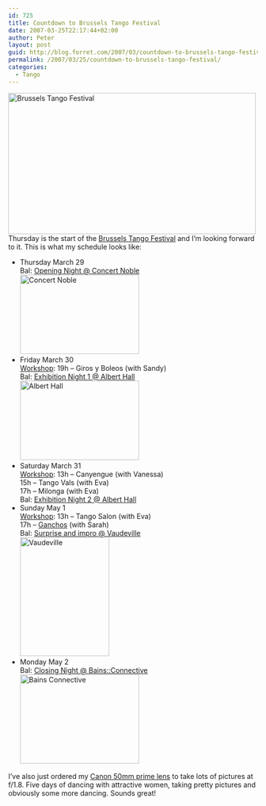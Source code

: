 ```yaml
---
id: 725
title: Countdown to Brussels Tango Festival
date: 2007-03-25T22:17:44+02:00
author: Peter
layout: post
guid: http://blog.forret.com/2007/03/countdown-to-brussels-tango-festival/
permalink: /2007/03/25/countdown-to-brussels-tango-festival/
categories:
  - Tango
---
```

[<img loading="lazy" src="http://farm1.static.flickr.com/150/399224265_31a73616e8.jpg" width="500" height="285" alt="Brussels Tango Festival" />](http://blog.brusselstangofestival.be/ "Photo Sharing")  
Thursday is the start of the [Brussels Tango Festival](http://blog.brusselstangofestival.be/) and I&#8217;m looking forward to it. This is what my schedule looks like:

  * Thursday March 29  
    Bal: [Opening Night @ Concert Noble](http://blog.brusselstangofestival.be/edition-2007/salons/opening-night-concert-noble/)  
    [<img loading="lazy" src="http://farm1.static.flickr.com/171/400599151_381133e7d3_m.jpg" width="240" height="160" alt="Concert Noble" />](http://www.flickr.com/photos/pforret/400599151/ "Photo Sharing")
  * Friday March 30  
    [Workshop](http://blog.brusselstangofestival.be/edition-2007/workshops/#friday): 19h &#8211; Giros y Boleos (with Sandy)  
    Bal: [Exhibition Night 1 @ Albert Hall](http://blog.brusselstangofestival.be/edition-2007/salons/exhibition-night-i-albert-hall/)  
    [<img loading="lazy" src="http://farm1.static.flickr.com/149/400599235_ffa6246092_m.jpg" width="240" height="160" alt="Albert Hall" />](http://www.flickr.com/photos/pforret/400599235/ "Photo Sharing")
  * Saturday March 31  
    [Workshop](http://blog.brusselstangofestival.be/edition-2007/workshops/#saturday): 13h &#8211; Canyengue (with Vanessa)  
    15h &#8211; Tango Vals (with Eva)  
    17h &#8211; Milonga (with Eva)  
    Bal: [Exhibition Night 2 @ Albert Hall](http://blog.brusselstangofestival.be/edition-2007/salons/exhibition-night-ii-albert-hall/)
  * Sunday May 1  
    [Workshop](http://blog.brusselstangofestival.be/edition-2007/workshops/#sunday): 13h &#8211; Tango Salon (with Eva)  
    17h &#8211; [Ganchos](http://www.easytango.com/dance/Gancho) (with Sarah)  
    Bal: [Surprise and impro @ Vaudeville](http://blog.brusselstangofestival.be/edition-2007/salons/surprise-impro-vaudeville/)  
    [<img loading="lazy" src="http://farm1.static.flickr.com/163/400598963_e00629a5e5_m.jpg" width="180" height="240" alt="Vaudeville" />](http://www.flickr.com/photos/pforret/400598963/ "Photo Sharing")
  * Monday May 2  
    Bal: [Closing Night @ Bains::Connective](http://blog.brusselstangofestival.be/edition-2007/salons/closing-night-bainscollective/)  
    [<img loading="lazy" src="http://farm1.static.flickr.com/167/400599050_46237f0b2f_m.jpg" width="240" height="180" alt="Bains Connective" />](http://www.flickr.com/photos/pforret/400599050/ "Photo Sharing")

I&#8217;ve also just ordered my [Canon 50mm prime lens](http://www.fotokonijnenberg.be/product_details.php?id_product=650) to take lots of pictures at f/1.8. Five days of dancing with attractive women, taking pretty pictures and obviously some more dancing. Sounds great!